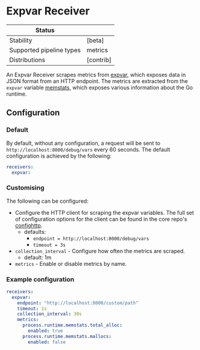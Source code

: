 # Expvar Receiver

| Status                   |           |
| ------------------------ |-----------|
| Stability                | [beta]    |
| Supported pipeline types | metrics   |
| Distributions            | [contrib] |

An Expvar Receiver scrapes metrics from [expvar](https://pkg.go.dev/expvar), 
which exposes data in JSON format from an HTTP endpoint. The metrics are 
extracted from the `expvar` variable [memstats](https://pkg.go.dev/runtime#MemStats), 
which exposes various information about the Go runtime.

## Configuration 

### Default

By default, without any configuration, a request will be sent to `http://localhost:8000/debug/vars` 
every 60 seconds. The default configuration is achieved by the following:

```yaml
receivers:
  expvar:
```

### Customising

The following can be configured:
- Configure the HTTP client for scraping the expvar variables. The full set of
  configuration options for the client can be found in the core repo's
  [confighttp](https://github.com/open-telemetry/opentelemetry-collector/tree/main/config/confighttp#client-configuration).
  - defaults: 
    - `endpoint = http://localhost:8000/debug/vars` 
    - `timeout = 3s`
- `collection_interval` - Configure how often the metrics are scraped.
  - default: 1m
- `metrics` - Enable or disable metrics by name.

### Example configuration

```yaml
receivers:
  expvar:
    endpoint: "http://localhost:8000/custom/path"
    timeout: 1s
    collection_interval: 30s
    metrics:
      process.runtime.memstats.total_alloc:
        enabled: true
      process.runtime.memstats.mallocs:
        enabled: false
```